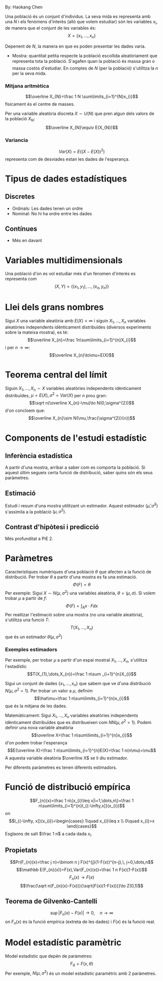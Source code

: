 By: Haokang Chen

Una població és un conjunt d'individus. La seva mida es representa amb una $N$ i els fenòmens d'interès (allò que volem estudiar) són les variables $x_{i}$, de manera que el conjunt de les variables és: $$X=\{x_{1},\dots,x_{n}\}$$

Depenent de $N$, la manera en que es poden presentar les dades varia.

- Mostra: quantitat petita respecte la població escollida aleatòriament que representa tota la població. S'agafen quan la població és massa gran o massa costós d'estudiar. En comptes de $N$ (per la població) s'utilitza la $n$ per la seva mida.
### Mitjana aritmètica
$$\overline X_{N}=\frac 1 N \sum\limits_{i=1}^{N}x_{i}$$ físicament és el centre de masses.

Per una variable aleatòria discreta $X\sim U(N)$ que pren algun dels valors de la població $X_{N}$: $$\overline X_{N}\equiv E(X_{N})$$
### Variancia
$$Var(X)=E((X-E(X))^{2})$$ representa com de desviades estan les dades de l'esperança.

# Tipus de dades estadístiques
## Discretes
- Ordinals: Les dades tenen un ordre
- Nominal: No hi ha ordre entre les dades

## Contínues
- Més en davant

# Variables multidimensionals
Una població d'on es vol estudiar més d'un fenomen d'interès es representa com $$(X,Y)=\{(x_{1},y_{1}),\dots,(x_{n},y_{n})\}$$

# Llei dels grans nombres
Sigui $X$ una variable aleatòria amb $E(X)<\infty$ i siguin $X_{1},\dots,X_{n}$ variables aleatòries independents idènticament distribuïdes (diversos experiments sobre la mateixa mostra), es té: $$\overline X_{n}=\frac 1n\sum\limits_{i=1}^{n}X_{i}$$ i per $n\to\infty$:$$\overline X_{n}\to\mu=E(X)$$
# Teorema central del límit
Siguin $X_{1},\dots,X_{n}\sim X$ variables aleatòries independents idènticament distribuïdes, $\mu=E(X),\,\sigma^{2}=Var(X)$ per $n$ prou gran: $$\sqrt n(\overline X_{n}-\mu)\to N(0,\sigma^{2})$$ d'on concloem que: $$\overline X_{n}\sim N(\mu,\frac{\sigma^{2}}{n})$$
# Components de l'estudi estadístic
## Inferència estadística
A partir d'una mostra, arribar a saber com es comporta la població. Si aquest últim segueix certa funció de distribució, saber quins són els seus paràmetres.

## Estimació
Estudi i resum d'una mostra utilitzant un estimador. Aquest estimador $(\hat\mu,\hat\sigma^{2})$ s'assimila a la població $(\mu,\sigma^{2})$.

## Contrast d'hipòtesi i predicció
Més profunditat a PiE 2.

# Paràmetres
Característiques numèriques d'una població $\theta$ que afecten a la funció de distribució. Per trobar $\theta$ a partir d'una mostra es fa una estimació. $$\Phi(F)=\theta$$ Per exemple: Sigui $X\sim N(\mu,\sigma^{2})$ una variables aleatòria, $\theta=(\mu,\sigma)$. Si volem trobar $\mu$ a partir de $f$: $$\Phi(F)=\int_{\mathbb R}x·Fdx$$
Per realitzar l'estimació sobre una mostra (no una variable aleatòria), s'utilitza una funció $T$: $$T(X_{1},\dots,X_{n})$$ que és un estimador $\theta (\mu,\sigma^{2})$ 
### Exemples estimadors
Per exemple, per trobar $\mu$ a partir d'un espai mostral $X_{1},\dots,X_{n}$, s'utilitza l'estadístic $$T(X_{1},\dots,X_{n})=\frac 1 n\sum _{i=1}^{n}X_{i}$$

Sigui un conjunt de dades $\{x_{1},\dots,x_{n}\}$ que sabem que ve d'una distribució $N(\mu,\sigma^{2}=1)$. Per trobar un valor a $\mu$, definim $$\hat\mu=\frac 1 n\sum\limits_{i=1}^{n}x_{i}$$ que és la mitjana de les dades.

Matemàticament: Sigui $X_{1},\dots,X_{n}$ variables aleatòries independents idènticament distribuïdes que es distribueixen com $NN(\mu,\sigma^{2}=1)$. Podem definir una nova variable aleatòria $$\overline X=\frac 1 n\sum\limits_{i=1}^{n}x_{i}$$ d'on podem trobar l'esperança $$E(\overline X)=\frac 1 n\sum\limits_{i=1}^{n}E(X)=\frac 1 n(n\mu)=\mu$$ A aquesta variable aleatòria $\overline X$ se li diu estimador.

Per diferents paràmetres es tenen diferents estimadors.


# Funció de distribució empírica
$$F_{n}(x)=\frac 1 n\{x_{i}\leq x|i=1,\dots,n\}=\frac 1 n\sum\limits_{i=1}^{n}I_{(-\infty,x]}(x_{i})$$ on $$I_{(-\infty, x]}(x_{i})=\begin{cases}
1\quad x_{i}\leq x \\
0\quad x_{i}>x
\end{cases}$$ Esglaons de salt $\frac 1 n$ a cada dada $x_{i}$.

## Propietats
$$Pr(F_{n}(x)=\frac j n)=\binom n j F(x)^{j}(1-F(x))^{n-j},\, j=0,\dots,n$$
$$\mathbb E(F_{n}(x))=F(x),Var(F_{n}(x))=\frac 1 n F(x)(1-F(x))$$
$$F_{n}(x)\to F(x)$$
$$\frac{\sqrt n(F_{n}(x)-F(x))}{\sqrt{F(x)(1-F(x))}}\to Z(0,1)$$



## Teorema de Gilvenko-Cantelli
$$\sup|F_{n}(x)-F(x)|\to0,\quad n\to\infty$$ on $F_{n}(x)$ és la funció empírica (extreta de les dades) i $F(x)$ és la funció real.


# Model estadístic paramètric
Model estadístic que depèn de paràmetres: $$F_\theta=F(x,\theta)$$ Per exemple, $N(\mu,\sigma^{2})$ és un model estadístic paramètric amb 2 paràmetres.
